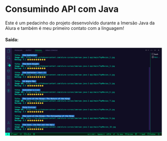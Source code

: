 # Consumindo API com Java

Este é um pedacinho do projeto desenvolvido durante a Imersão Java da Alura e também é meu primeiro contato com a linguagem!

#### Saída:

![output](.github/movie-list.png)
